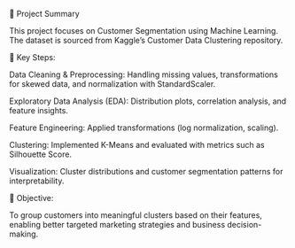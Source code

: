 📌 Project Summary

This project focuses on Customer Segmentation using Machine Learning. The dataset is sourced from Kaggle’s Customer Data Clustering repository.

🔑 Key Steps:

Data Cleaning & Preprocessing: Handling missing values, transformations for skewed data, and normalization with StandardScaler.

Exploratory Data Analysis (EDA): Distribution plots, correlation analysis, and feature insights.

Feature Engineering: Applied transformations (log normalization, scaling).

Clustering: Implemented K-Means and evaluated with metrics such as Silhouette Score.

Visualization: Cluster distributions and customer segmentation patterns for interpretability.

🎯 Objective:

To group customers into meaningful clusters based on their features, enabling better targeted marketing strategies and business decision-making.

